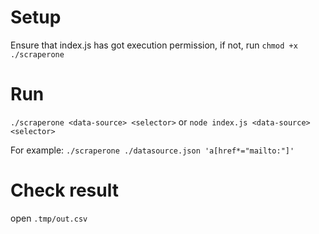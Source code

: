 # Setup

Ensure that index.js has got execution permission, if not, run `chmod +x ./scraperone`

# Run

`./scraperone <data-source> <selector>` or `node index.js <data-source> <selector>`

For example: `./scraperone ./datasource.json 'a[href*="mailto:"]'`

# Check result

open `.tmp/out.csv`
